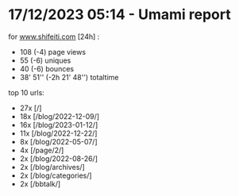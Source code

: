 # 17/12/2023 05:14 - Umami report
for www.shifeiti.com [24h] :

 - 108 (-4) page views
 - 55 (-6) uniques
 - 40 (-6) bounces
 - 38' 51'' (-2h 21' 48'') totaltime


top 10 urls:
 - 27x [/]
 - 18x [/blog/2022-12-09/]
 - 16x [/blog/2023-01-12/]
 - 11x [/blog/2022-12-22/]
 - 8x [/blog/2022-05-07/]
 - 4x [/page/2/]
 - 2x [/blog/2022-08-26/]
 - 2x [/blog/archives/]
 - 2x [/blog/categories/]
 - 2x [/bbtalk/]


